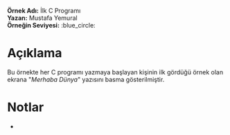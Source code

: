 **Örnek Adı:** İlk C Programı <br>
**Yazan:** Mustafa Yemural <br>
**Örneğin Seviyesi:** :blue_circle: <br>
# Açıklama #
<p>Bu örnekte her C programı yazmaya başlayan kişinin ilk gördüğü örnek olan ekrana "<em>Merhaba Dünya</em>" yazısını basma gösterilmiştir.</p>

# Notlar #
- 
